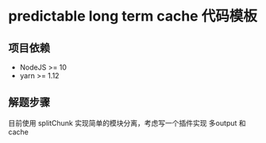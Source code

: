 # predictable long term cache 代码模板

## 项目依赖

- NodeJS >= 10
- yarn >= 1.12

## 解题步骤

目前使用 splitChunk 实现简单的模块分离，考虑写一个插件实现 多output 和 cache
